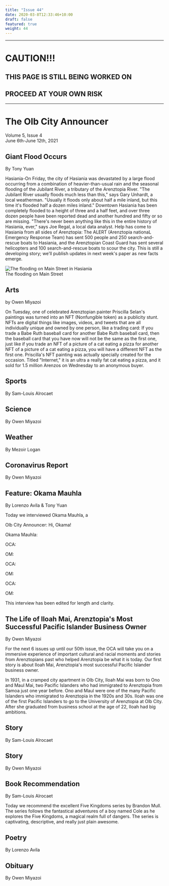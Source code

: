 ```yaml
---
title: "Issue 44"
date: 2020-03-8T12:33:46+10:00
draft: false
featured: true
weight: 44
---
```


------------------------
# CAUTION!!!    
## THIS PAGE IS STILL BEING WORKED ON    
## PROCEED AT YOUR OWN RISK    
------------------------

# The Olb City Announcer    
Volume 5, Issue 4   
June 6th-June 12th, 2021    

## Giant Flood Occurs
By Tony Yuan

Hasiania-On Friday, the city of Hasiania was devastated by a large flood occurring from a combination of heavier-than-usual rain and the seasonal flooding of the Jubilant River, a tributary of the Arenztopia River. "The Jubilant River usually floods much less than this," says Gary Unhardt, a local weatherman. "Usually it floods only about half a mile inland, but this time it's flooded half a dozen miles inland." Downtown Hasiania has been completely flooded to a height of three and a half feet, and over three dozen people have been reported dead and another hundred and fifty or so are missing. "There's never been anything like this in the entire history of Hasiania, ever," says Joe Regal, a local data analyst. Help has come to Hasiania from all sides of Arenztopia: The ALERT (Arenztopia nationaL Emergency Response Team) has sent 500 people and 250 search-and-rescue boats to Hasiania, and the Arenztopian Coast Guard has sent several helicopters and 100 search-and-rescue boats to scour the city. This is still a developing story; we'll publish updates in next week's paper as new facts emerge.

![The flooding on Main Street in Hasiania](https://media-cldnry.s-nbcnews.com/image/upload/t_focal-760x428,f_auto,q_auto:best/mpx/2704722219/2021_07/belgium_floods.jpg)    
The flooding on Main Street

## Arts
by Owen Miyazoi

On Tuesday, one of celebrated Arenztopian painter Priscilla Selan's paintings was turned into an NFT (Nonfungible token) as a publicity stunt. NFTs are digital things like images, videos, and tweets that are all individually unique and owned by one person, like a trading card: If you trade a Babe Ruth baseball card for another Babe Ruth baseball card, then the baseball card that you have now will not be the same as the first one, just like if you trade an NFT of a picture of a cat eating a pizza for another NFT of a picture of a cat eating a pizza, you will have a different NFT as the first one. Priscilla's NFT painting was actually specially created for the occasion. Titled "Internet," it is an ultra a really fat cat eating a pizza, and it sold for 1.5 million Arenzos on Wednesday to an anonymous buyer.

## Sports
By Sam-Louis Alrocaet



## Science
By Owen Miyazoi



## Weather
By Mezoir Logan



## Coronavirus Report
By Owen Miyazoi    



## Feature: Okama Mauhla
By Lorenzo Avila & Tony Yuan

Today we interviewed Okama Mauhla, a 

Olb City Announcer: Hi, Okama! 

Okama Mauhla: 

OCA: 

OM: 

OCA: 

OM: 

OCA: 

OM: 

This interview has been edited for length and clarity.

## The Life of Iloah Mai, Arenztopia's Most Successful Pacific Islander Business Owner
By Owen Miyazoi

For the next 6 issues up until our 50th issue, the OCA will take you on a immersive experience of important cultural and racial moments and stories from Arenztopians past who helped Arenztopia be what it is today. Our first story is about Iloah Mai, Arenztopia's most successful Pacific Islander business owner. 

In 1931, in a cramped city apartment in Olb City, Iloah Mai was born to Ono and Maul Mai, two Pacific Islanders who had immigrated to Arenztopia from Samoa just one year before. Ono and Maul were one of the many Pacific Islanders who immigrated to Arenztopia in the 1920s and 30s. Iloah was one of the first Pacific Islanders to go to the University of Arenztopia at Olb City. After she graduated from business school at the age of 22, Iloah had big ambitions.

## Story
By Sam-Louis Alrocaet



## Story
By Owen Miyazoi



## Book Recommendation
By Sam-Louis Alrocaet

Today we recommend the excellent Five Kingdoms series by Brandon Mull. The series follows the fantastical adventures of a boy named Cole as he explores the Five Kingdoms, a magical realm full of dangers. The series is captivating, descriptive, and really just plain awesome.

## Poetry
By Lorenzo Avila



## Obituary
By Owen Miyazoi


